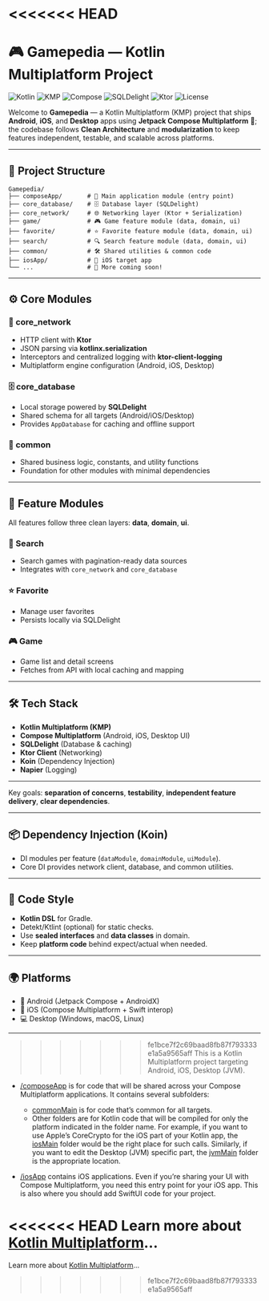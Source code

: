<<<<<<< HEAD
=======
# 🎮 Gamepedia — Kotlin Multiplatform Project

![Kotlin](https://img.shields.io/badge/Kotlin-1.x-blue) ![KMP](https://img.shields.io/badge/Kotlin%20Multiplatform-KMP-success) ![Compose](https://img.shields.io/badge/Compose-Multiplatform-brightgreen) ![SQLDelight](https://img.shields.io/badge/SQLDelight-db-orange) ![Ktor](https://img.shields.io/badge/Ktor-client-informational) ![License](https://img.shields.io/badge/License-MIT-lightgrey)

Welcome to **Gamepedia** — a Kotlin Multiplatform (KMP) project that ships **Android**, **iOS**, and **Desktop** apps using **Jetpack Compose Multiplatform** 🚀; the codebase follows **Clean Architecture** and **modularization** to keep features independent, testable, and scalable across platforms.

---

## 📂 Project Structure

```text
Gamepedia/
├── composeApp/       # 📱 Main application module (entry point)
├── core_database/    # 🗄️ Database layer (SQLDelight)
├── core_network/     # 🌐 Networking layer (Ktor + Serialization)
├── game/             # 🎮 Game feature module (data, domain, ui)
├── favorite/         # ⭐ Favorite feature module (data, domain, ui)
├── search/           # 🔍 Search feature module (data, domain, ui)
├── common/           # 🛠️ Shared utilities & common code
├── iosApp/           # 🍏 iOS target app
└── ...               # 🚀 More coming soon!
```

---

## ⚙️ Core Modules

### 📡 core_network
- HTTP client with **Ktor**
- JSON parsing via **kotlinx.serialization**
- Interceptors and centralized logging with **ktor-client-logging**
- Multiplatform engine configuration (Android, iOS, Desktop)

### 🗄️ core_database
- Local storage powered by **SQLDelight**
- Shared schema for all targets (Android/iOS/Desktop)
- Provides `AppDatabase` for caching and offline support

### 🔗 common
- Shared business logic, constants, and utility functions
- Foundation for other modules with minimal dependencies

---

## 🎯 Feature Modules

All features follow three clean layers: **data**, **domain**, **ui**.

### 🔎 Search
- Search games with pagination-ready data sources
- Integrates with `core_network` and `core_database`

### ⭐ Favorite
- Manage user favorites
- Persists locally via SQLDelight

### 🎮 Game
- Game list and detail screens
- Fetches from API with local caching and mapping

---

## 🛠️ Tech Stack

- **Kotlin Multiplatform (KMP)**
- **Compose Multiplatform** (Android, iOS, Desktop UI)
- **SQLDelight** (Database & caching)
- **Ktor Client** (Networking)
- **Koin** (Dependency Injection)
- **Napier** (Logging)

---

Key goals: **separation of concerns**, **testability**, **independent feature delivery**, **clear dependencies**.

---


## 📦 Dependency Injection (Koin)

- DI modules per feature (`dataModule`, `domainModule`, `uiModule`).
- Core DI provides network client, database, and common utilities.

---

## 📐 Code Style

- **Kotlin DSL** for Gradle.
- Detekt/Ktlint (optional) for static checks.
- Use **sealed interfaces** and **data classes** in domain.
- Keep **platform code** behind expect/actual when needed.

---

## 🌍 Platforms

- 🤖 Android (Jetpack Compose + AndroidX)
- 🍎 iOS (Compose Multiplatform + Swift interop)
- 💻 Desktop (Windows, macOS, Linux)

---

>>>>>>> fe1bce7f2c69baad8fb87f793333e1a5a9565aff
This is a Kotlin Multiplatform project targeting Android, iOS, Desktop (JVM).

* [/composeApp](./composeApp/src) is for code that will be shared across your Compose Multiplatform applications.
  It contains several subfolders:
  - [commonMain](./composeApp/src/commonMain/kotlin) is for code that’s common for all targets.
  - Other folders are for Kotlin code that will be compiled for only the platform indicated in the folder name.
    For example, if you want to use Apple’s CoreCrypto for the iOS part of your Kotlin app,
    the [iosMain](./composeApp/src/iosMain/kotlin) folder would be the right place for such calls.
    Similarly, if you want to edit the Desktop (JVM) specific part, the [jvmMain](./composeApp/src/jvmMain/kotlin)
    folder is the appropriate location.

* [/iosApp](./iosApp/iosApp) contains iOS applications. Even if you’re sharing your UI with Compose Multiplatform,
  you need this entry point for your iOS app. This is also where you should add SwiftUI code for your project.


<<<<<<< HEAD
Learn more about [Kotlin Multiplatform](https://www.jetbrains.com/help/kotlin-multiplatform-dev/get-started.html)…
=======
Learn more about [Kotlin Multiplatform](https://www.jetbrains.com/help/kotlin-multiplatform-dev/get-started.html)…
>>>>>>> fe1bce7f2c69baad8fb87f793333e1a5a9565aff
